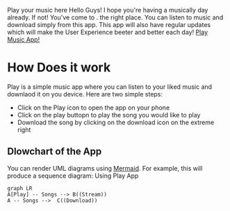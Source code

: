 Play your music here
Hello Guys! I hope you're having a musically day already. If not! You've come to . the right place. 
You can listen to music and download simply from this app. 
This app will also have regular updates which will make the User Experience beeter and better each day!
[Play Music App!](http://prachishaheri.com/MobileWeb/Assignments/M08/play.html)
# How Does it work
Play is a simple music app where you can listen to your liked music and downlaod it on you device.
Here are two simple steps:
- Click on the Play icon to open the app on your phone
- Click on the play buttopn to play the song you would like to play
- Download the song by clicking on the download icon on the extreme right

## Dlowchart of the App

You can render UML diagrams using [Mermaid](https://mermaidjs.github.io/). For example, this will produce a sequence diagram:
Using Play App

```mermaid
graph LR
A[Play] -- Songs --> B((Stream))
A -- Songs -->  C((Download))
